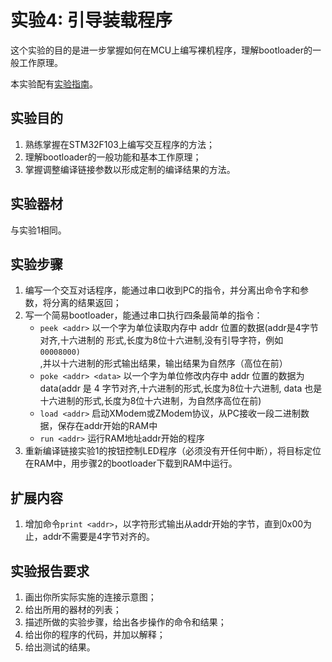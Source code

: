 # 实验4: 引导装载程序

这个实验的目的是进一步掌握如何在MCU上编写裸机程序，理解bootloader的一般工作原理。

本实验配有[实验指南](lab4_guide.md)。

## 实验目的

1. 熟练掌握在STM32F103上编写交互程序的方法；
2. 理解bootloader的一般功能和基本工作原理；
3. 掌握调整编译链接参数以形成定制的编译结果的方法。

## 实验器材

与实验1相同。

## 实验步骤

1. 编写一个交互对话程序，能通过串口收到PC的指令，并分离出命令字和参数，将分离的结果返回；
2. 写一个简易bootloader，能通过串口执行四条最简单的指令：
   - `peek <addr>` 以一个字为单位读取内存中 addr 位置的数据(addr是4字节对齐,十六进制的
     形式,长度为8位十六进制,没有引导字符，例如 `00008000)`,并以十六进制的形式输出结果，输出结果为自然序（高位在前）
   - `poke <addr> <data>` 以一个字为单位修改内存中 addr 位置的数据为 data(addr 是 4 字节对齐,十六进制的形式,长度为8位十六进制, data 也是十六进制的形式,长度为8位十六进制，为自然序高位在前)
   - `load <addr>` 启动XModem或ZModem协议，从PC接收一段二进制数据，保存在addr开始的RAM中
   - `run <addr>` 运行RAM地址addr开始的程序
3. 重新编译链接实验1的按钮控制LED程序（必须没有开任何中断），将目标定位在RAM中，用步骤2的bootloader下载到RAM中运行。

## 扩展内容

1. 增加命令`print <addr>`，以字符形式输出从addr开始的字节，直到0x00为止，addr不需要是4字节对齐的。

## 实验报告要求

1. 画出你所实际实施的连接示意图；
2. 给出所用的器材的列表；
3. 描述所做的实验步骤，给出各步操作的命令和结果；
4. 给出你的程序的代码，并加以解释；
5. 给出测试的结果。